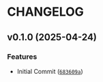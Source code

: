 # CHANGELOG


## v0.1.0 (2025-04-24)

### Features

- Initial Commit
  ([`683609a`](https://github.com/zonistefano/fastapi_auth/commit/683609a58c13942eccd32c3f36a88cf5682ba4f2))
